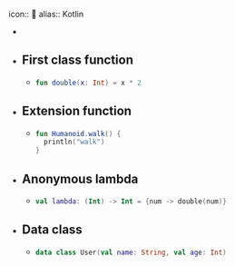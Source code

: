 icon:: 
alias:: Kotlin

-
- ## First class function
	- ```kotlin
	  fun double(x: Int) = x * 2
	  ```
- ## Extension function
	- ```kotlin
	  fun Humanoid.walk() {
	    println("walk")
	  }
	  ```
- ## Anonymous lambda
	- ```kotlin
	  val lambda: (Int) -> Int = {num -> double(num)}
	  ```
- ## Data class
	- ```kotlin
	  data class User(val name: String, val age: Int)
	  ```